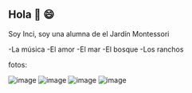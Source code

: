 ## Hola 👋 😄

Soy Inci, soy una alumna de el Jardín Montessori

-La música
-El amor
-El mar
-El bosque
-Los ranchos

fotos:

![image](https://github.com/user-attachments/assets/9248b84d-05c6-498c-8170-d1dceab7ba3d)
![image](https://github.com/user-attachments/assets/b4f5991f-4180-4f8c-921c-8de21f296893)
![image](https://github.com/user-attachments/assets/655211c7-3953-4adb-b773-63e7edcde30c)
![image](https://github.com/user-attachments/assets/371299ff-4afe-420f-bf21-03ad44bc5476)
